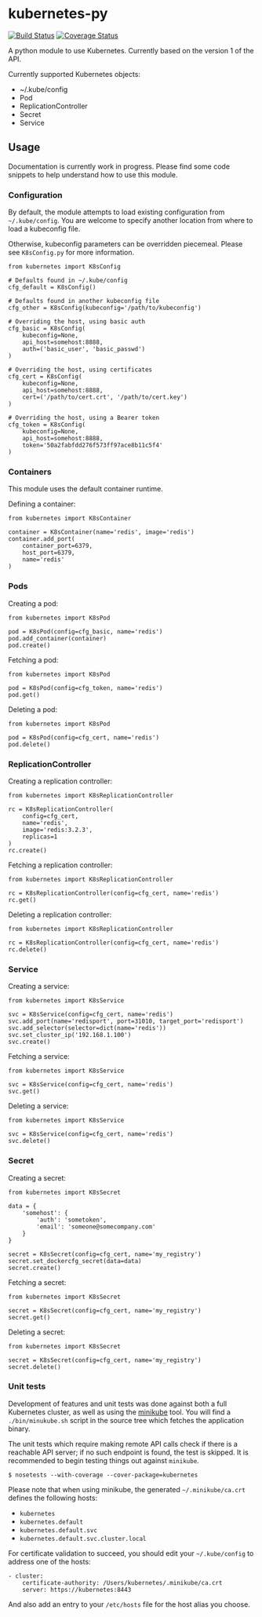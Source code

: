 # kubernetes-py

[![Build Status](https://travis-ci.org/mnubo/kubernetes-py.svg?branch=master)](https://travis-ci.org/mnubo/kubernetes-py)
[![Coverage Status](https://coveralls.io/repos/github/mnubo/kubernetes-py/badge.svg?branch=master)](https://coveralls.io/github/mnubo/kubernetes-py?branch=master)

A python module to use Kubernetes. Currently based on the version 1 of the API.

Currently supported Kubernetes objects:

* ~/.kube/config
* Pod
* ReplicationController
* Secret
* Service

## Usage

Documentation is currently work in progress. Please find some code snippets to help understand how to use this module.

### Configuration

By default, the module attempts to load existing configuration from `~/.kube/config`. You are welcome to specify
another location from where to load a kubeconfig file.

Otherwise, kubeconfig parameters can be overridden piecemeal. Please see `K8sConfig.py` for more information.
    
    from kubernetes import K8sConfig
    
    # Defaults found in ~/.kube/config
    cfg_default = K8sConfig()
    
    # Defaults found in another kubeconfig file
    cfg_other = K8sConfig(kubeconfig='/path/to/kubeconfig')
    
    # Overriding the host, using basic auth
    cfg_basic = K8sConfig(
        kubeconfig=None, 
        api_host=somehost:8888, 
        auth=('basic_user', 'basic_passwd')
    )
    
    # Overriding the host, using certificates
    cfg_cert = K8sConfig(
        kubeconfig=None, 
        api_host=somehost:8888, 
        cert=('/path/to/cert.crt', '/path/to/cert.key')
    )
    
    # Overriding the host, using a Bearer token
    cfg_token = K8sConfig(
        kubeconfig=None, 
        api_host=somehost:8888, 
        token='50a2fabfdd276f573ff97ace8b11c5f4'
    )


### Containers

This module uses the default container runtime.

Defining a container:

    from kubernetes import K8sContainer
    
    container = K8sContainer(name='redis', image='redis')
    container.add_port(
        container_port=6379, 
        host_port=6379, 
        name='redis'
    )


### Pods

Creating a pod:

    from kubernetes import K8sPod
    
    pod = K8sPod(config=cfg_basic, name='redis')
    pod.add_container(container)
    pod.create()
    
Fetching a pod:

    from kubernetes import K8sPod
    
    pod = K8sPod(config=cfg_token, name='redis')
    pod.get()

Deleting a pod:

    from kubernetes import K8sPod
    
    pod = K8sPod(config=cfg_cert, name='redis')
    pod.delete()

### ReplicationController

Creating a replication controller:

    from kubernetes import K8sReplicationController
    
    rc = K8sReplicationController(
        config=cfg_cert, 
        name='redis', 
        image='redis:3.2.3', 
        replicas=1
    )
    rc.create()

Fetching a replication controller:

    from kubernetes import K8sReplicationController
    
    rc = K8sReplicationController(config=cfg_cert, name='redis')
    rc.get()

Deleting a replication controller:

    from kubernetes import K8sReplicationController
    
    rc = K8sReplicationController(config=cfg_cert, name='redis')
    rc.delete()

### Service

Creating a service:

    from kubernetes import K8sService
    
    svc = K8sService(config=cfg_cert, name='redis')
    svc.add_port(name='redisport', port=31010, target_port='redisport')
    svc.add_selector(selector=dict(name='redis'))
    svc.set_cluster_ip('192.168.1.100')
    svc.create()

Fetching a service:

    from kubernetes import K8sService

    svc = K8sService(config=cfg_cert, name='redis')
    svc.get()

Deleting a service:

    from kubernetes import K8sService
    
    svc = K8sService(config=cfg_cert, name='redis')
    svc.delete()

### Secret

Creating a secret:

    from kubernetes import K8sSecret
    
    data = {
        'somehost': {
            'auth': 'sometoken',
            'email': 'someone@somecompany.com'
        }
    }
    
    secret = K8sSecret(config=cfg_cert, name='my_registry')
    secret.set_dockercfg_secret(data=data)
    secret.create()

Fetching a secret:

    from kubernetes import K8sSecret

    secret = K8sSecret(config=cfg_cert, name='my_registry')
    secret.get()

Deleting a secret:

    from kubernetes import K8sSecret
    
    secret = K8sSecret(config=cfg_cert, name='my_registry')
    secret.delete()

### Unit tests

Development of features and unit tests was done against both a full Kubernetes cluster, as well as using 
the [minikube](https://github.com/kubernetes/minikube) tool. You will find a `./bin/minukube.sh` script in the 
source tree which fetches the application binary.

The unit tests which require making remote API calls check if there is a reachable API server; if no such endpoint
is found, the test is skipped. It is recommended to begin testing things out against `minikube`.

```
$ nosetests --with-coverage --cover-package=kubernetes
```

Please note that when using minikube, the generated `~/.minikube/ca.crt` defines the following hosts:

* `kubernetes`
* `kubernetes.default`
* `kubernetes.default.svc`
* `kubernetes.default.svc.cluster.local`

For certificate validation to succeed, you should edit your `~/.kube/config` to address one of the hosts:

    - cluster:
        certificate-authority: /Users/kubernetes/.minikube/ca.crt
        server: https://kubernetes:8443

And also add an entry to your `/etc/hosts` file for the host alias you choose.

